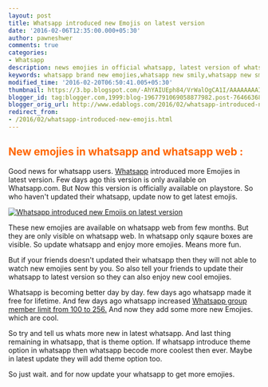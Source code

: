 ```yaml
---
layout: post
title: Whatsapp introduced new Emojis on latest version
date: '2016-02-06T12:35:00.000+05:30'
author: pawneshwer
comments: true
categories:
- Whatsapp
description: news emojies in official whatsapp, latest version of whatsapp have more emojies. latest cool emojies in whatsapp official version. cool emojies whatsapp
keywords: whatsapp brand new emojies,whatsapp new smily,whatsapp new smiles
modified_time: '2016-02-20T06:50:41.005+05:30'
thumbnail: https://3.bp.blogspot.com/-AhYAIUEph84/VrWalOgCA1I/AAAAAAAAIOo/RTgRehbtmA8/s72-c/Screenshot_2016-02-06-12-22-21%2Bcopy.png
blogger_id: tag:blogger.com,1999:blog-1967791069058877982.post-7646636877682159511
blogger_orig_url: http://www.edablogs.com/2016/02/whatsapp-introduced-new-emojis.html
redirect_from:
- /2016/02/whatsapp-introduced-new-emojis.html
---
```


## <span style="color: #ff6600;">New emojies in whatsapp and whatsapp web :</span>

Good news for whatsapp users. [Whatsapp](http://whatsapp.com "WhatsApp") introduced more Emojies in latest version. Few days ago this version is only available on Whatsapp.com. But Now this version is officially available on playstore. So who haven't updated their whatsapp, update now to get latest emojis.

[![Whatsapp introduced new Emojis on latest version](https://3.bp.blogspot.com/-AhYAIUEph84/VrWalOgCA1I/AAAAAAAAIOo/RTgRehbtmA8/s320/Screenshot_2016-02-06-12-22-21%2Bcopy.png "Whatsapp introduced new Emojis on latest version")](https://3.bp.blogspot.com/-AhYAIUEph84/VrWalOgCA1I/AAAAAAAAIOo/RTgRehbtmA8/s1600/Screenshot_2016-02-06-12-22-21%2Bcopy.png)

These new emojies are available on whatsapp web from few months. But they are only visible on whatsapp web. In whatsapp only sqaure boxes are visible. So update whatsapp and enjoy more emojies. Means more fun.

But if your friends doesn't updated their whatsapp then they will not able to watch new emojies sent by you. So also tell your friends to update their whatsapp to latest version so they can also enjoy new cool emojies.

Whatsapp is becoming better day by day. few days ago whatsapp made it free for lifetime. And few days ago whatsapp increased [Whatsapp group member limit from 100 to 256.](http://www.edablogs.com/2016/02/now-256-members-are-allowed-in-whatsapp-group.html "Now 256 members are allowed in whatsapp group") And now they add some more new Emojies. which are cool.

So try and tell us whats more new in latest whatsapp. And last thing remaining in whatsapp, that is theme option. If whatsapp introduce theme option in whatsapp then whatsapp becode more coolest then ever. Maybe in latest update they will add theme option too.

So just wait. and for now update your whatsapp to get more emojies.